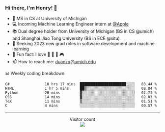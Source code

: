 ### Hi there, I'm Henry! 👋

- 🔭 MS in CS at University of Michigan
- 💻 Incoming Machine Learning Engineer intern at [@Apple](https://github.com/apple)
- 📚 Dual degree holder from University of Michigan (BS in CS @umich) and Shanghai Jiao Tong University (BS in ECE @situ)
- 🤖 Seeking 2023 new grad roles in software development and machine learning
- 🍁 Fun fact: I love 📸 🏓 🍜 🎮
- 📫 How to reach me: [duanzq@umich.edu](mailto:duanzq@umich.edu)

📊 Weekly coding breakdown
<!--START_SECTION:waka-->

```text
C#                10 hrs 17 mins  █████████████████████░░░░   83.44 %
HTML              1 hr 5 mins     ██▒░░░░░░░░░░░░░░░░░░░░░░   08.84 %
Python            20 mins         ▓░░░░░░░░░░░░░░░░░░░░░░░░   02.73 %
CSS               14 mins         ▓░░░░░░░░░░░░░░░░░░░░░░░░   02.03 %
TeX               11 mins         ▒░░░░░░░░░░░░░░░░░░░░░░░░   01.51 %
C                 4 mins          ░░░░░░░░░░░░░░░░░░░░░░░░░   00.57 %
```

<!--END_SECTION:waka-->

***
<p align="center"> 
  Visitor count<br>
  <img src="https://profile-counter.glitch.me/zlzq-duanzq/count.svg" />
</p>

<!-- ![Henry Duan's GitHub stats](https://github-readme-stats.vercel.app/api?username=zlzq-duanzq&show_icons=true)

![trophy](https://github-profile-trophy.vercel.app/?username=zlzq-duanzq&column=7)

[![Top Langs](https://github-readme-stats.vercel.app/api/top-langs/?username=zlzq-duanzq&layout=compact)](https://github.com/zlzq-duanzq/github-readme-stats) -->
